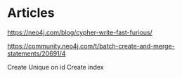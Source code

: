 # Articles

https://neo4j.com/blog/cypher-write-fast-furious/

https://community.neo4j.com/t/batch-create-and-merge-statements/20691/4



Create Unique on id
Create index
